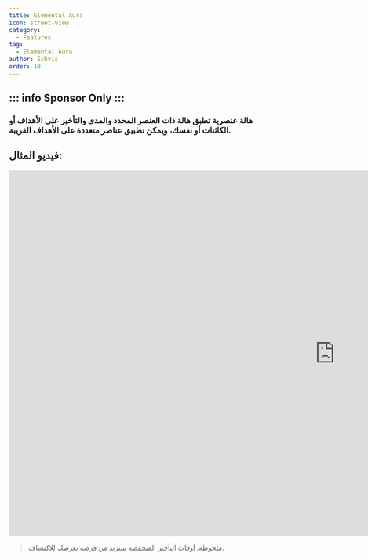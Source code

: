 ```yaml
---
title: Elemental Aura
icon: street-view
category:
  - Features
tag:
  - Elemental Aura
author: Schvis
order: 10
---
```

::: info Sponsor Only
:::
---
### هالة عنصرية تطبق هالة ذات العنصر المحدد والمدى والتأخير على الأهداف أو الكائنات أو نفسك، ويمكن تطبيق عناصر متعددة على الأهداف القريبة.

## فيديو المثال:

<div class="iframe-container"><iframe width="1328" height="747" src="https://www.youtube.com/embed/FskTJiknOgQ?list=PL5eI1Tb64p56g27qfYk7VuFTz4FK6YrKa" title="Korepi - Elemental Aura (Sponsor)" frameborder="0" allow="accelerometer; autoplay; clipboard-write; encrypted-media; gyroscope; picture-in-picture; web-share" referrerpolicy="strict-origin-when-cross-origin" allowfullscreen></iframe></div>

> ملحوظة: أوقات التأخير المنخفضة ستزيد من فرصة تعرضك للاكتشاف.



